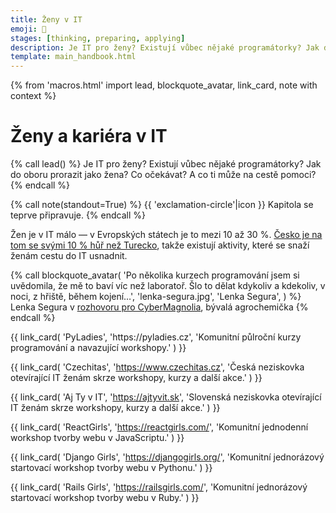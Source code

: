 ```yaml
---
title: Ženy v IT
emoji: 👩
stages: [thinking, preparing, applying]
description: Je IT pro ženy? Existují vůbec nějaké programátorky? Jak do oboru prorazit jako žena? Co očekávat? A co ti může na cestě pomoci?
template: main_handbook.html
---
```


{% from 'macros.html' import lead, blockquote_avatar, link_card, note with context %}

# Ženy a kariéra v IT

{% call lead() %}
Je IT pro ženy?
Existují vůbec nějaké programátorky?
Jak do oboru prorazit jako žena?
Co očekávat?
A co ti může na cestě pomoci?
{% endcall %}

{% call note(standout=True) %}
  {{ 'exclamation-circle'|icon }} Kapitola se teprve připravuje.
{% endcall %}

Žen je v IT málo — v Evropských státech je to mezi 10 až 30 %. [Česko je na tom se svými 10 % hůř než Turecko](https://www.ceskovdatech.cz/clanek/128-neni-ajtak-jako-ajtak/), takže existují aktivity, které se snaží ženám cestu do IT usnadnit.

{% call blockquote_avatar(
  'Po několika kurzech programování jsem si uvědomila, že mě to baví víc než laboratoř. Šlo to dělat kdykoliv a kdekoliv, v noci, z hřiště, během kojení…',
  'lenka-segura.jpg',
  'Lenka Segura',
) %}
  Lenka Segura v [rozhovoru pro CyberMagnolia](https://cybermagnolia.com/blog/lenka-segura-interview/), bývalá agrochemička
{% endcall %}

<div class="link-cards">
  {{ link_card(
    'PyLadies',
    'https://pyladies.cz',
    'Komunitní půlroční kurzy programování a navazující workshopy.'
  ) }}

  {{ link_card(
    'Czechitas',
    'https://www.czechitas.cz',
    'Česká neziskovka otevírající IT ženám skrze workshopy, kurzy a další akce.'
  ) }}

  {{ link_card(
    'Aj Ty v IT',
    'https://ajtyvit.sk',
    'Slovenská neziskovka otevírající IT ženám skrze workshopy, kurzy a další akce.'
  ) }}

  {{ link_card(
    'ReactGirls',
    'https://reactgirls.com/',
    'Komunitní jednodenní workshop tvorby webu v JavaScriptu.'
  ) }}

  {{ link_card(
    'Django Girls',
    'https://djangogirls.org/',
    'Komunitní jednorázový startovací workshop tvorby webu v Pythonu.'
  ) }}

  {{ link_card(
    'Rails Girls',
    'https://railsgirls.com/',
    'Komunitní jednorázový startovací workshop tvorby webu v Ruby.'
  ) }}
</div>


<!-- {#

https://cybermagnolia.com/blog/the-money-talk-meetup/

- https://www.heroine.cz/zeny-it/7701-zeny-jsou-z-it-trhu-vytlacovany-rika-vedouci-analytik-lmc-tomas-dombrovsky
- ženy v it stránka přímo v příručce kde jsou heroine články atd. a třeba i díl moderná firma o ženách nebo motherhood atd.
- Vytvořit stránku ženy v IT, kde odkazu heroine a klidně i každý článek odtamtud, moje označené, potom odkazy, potom vysvětlit pro kazdyho proč ženy v it a proč se to hodí dělat a FAQ ala garáž (Brusel a EU atd)
- https://www.heroine.cz/clanky/autor/70000223-honza-javorek
- https://girlsday.cz/
- Důležité svátky - Girls day, women in tech, etc.
- https://robime.it/?s=rozhovory
- https://www.root.cz/market-voice/mezinarodni-vyzkum-ukazal-ze-zen-v-it-pribyva-zdaleka-to-nejsou-jen-programatorky/
- https://womenwill.google/
- https://developers.google.com/womentechmakers
- https://medium.com/@lenka.stawarczyk/pro%C4%8D-si-%C5%BEeny-p%C5%99i-hled%C3%A1n%C3%AD-pr%C3%A1ce-nev%C4%9B%C5%99%C3%AD-a-nejsou-sp%C3%AD%C5%A1-jen-vyb%C3%ADrav%C3%A9-a50c936fb805
- https://projekty.heroine.cz/zeny-it
- https://www.facebook.com/groups/holkyzit

https://hbr.org/2014/06/why-women-dont-negotiate-their-job-offers

Skvěle napsaný a velmi přínosný článek demýtizující tzv. confidence gap: Že mužům stačí splnit 60 % požadavků v pracovním inzerátu a už se hlásí, zatímco ženy se nepřihlásí, dokud nemají 100 %. Text poskytuje zdroj statistiky, podrobnější rozbor problému, návrhy toho, co mohou firmy dělat. Ženy „…jsou trochu soudnější a zdrženlivější než muži. Nechtějí trávit čas a energii někde, kde nevěří, že můžou uspět.” Budu muset opravit příručku! Mnoho z věcí zmíněných v článku navíc platí i pro juniory v IT. Například popsat jasně a jednoznačně věci, které firma vyžaduje, a které jsou bonus, to je problém většiny juniorních nabídek.
https://medium.com/@lenka.stawarczyk/pro%C4%8D-si-%C5%BEeny-p%C5%99i-hled%C3%A1n%C3%AD-pr%C3%A1ce-nev%C4%9B%C5%99%C3%AD-a-nejsou-sp%C3%AD%C5%A1-jen-vyb%C3%ADrav%C3%A9-a50c936fb805

https://www.youtube.com/watch?v=X0iyjV9aEM8
https://www.heroine.cz/zeny-it/11329-nemam-skolu-a-nejsem-technicky-typ-nejcastejsi-povery-ktere-zeny-odrazuji-od-prace-v-it

--- https://discord.com/channels/769966886598737931/788826407412170752/1209840122757914644
💪
---


https://mastodonczech.cz/@SmudgeTheInsultCat@mas.to/112225723955493154
https://mas.to/@SmudgeTheInsultCat/112225723796627574


#} -->
